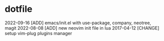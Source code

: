 # dotfile

2022-09-16 [ADD] emacs/init.el with use-package, company, neotree, magit 
2022-08-08 [ADD] new neovim init file in lua
2017-04-12 [CHANGE] setup vim-plug plugins manager
